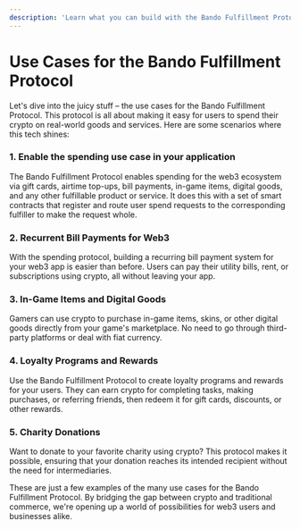 ```yaml
---
description: 'Learn what you can build with the Bando Fulfillment Protocol.'
---
```


# Use Cases for the Bando Fulfillment Protocol

Let's dive into the juicy stuff – the use cases for the Bando Fulfillment Protocol. This protocol is all about making it easy for users to spend their crypto on real-world goods and services. Here are some scenarios where this tech shines:

### 1. **Enable the spending use case in your application**
The Bando Fulfillment Protocol enables spending for the web3 ecosystem via gift cards, airtime top-ups, bill payments, in-game items, digital goods, and any other fulfillable product or service. It does this with a set of smart contracts that register and route user spend requests to the corresponding fulfiller to make the request whole.

### 2. **Recurrent Bill Payments for Web3**
With the spending protocol, building a recurring bill payment system for your web3 app is easier than before. Users can pay their utility bills, rent, or subscriptions using crypto, all without leaving your app.

### 3. **In-Game Items and Digital Goods**
Gamers can use crypto to purchase in-game items, skins, or other digital goods directly from your game's marketplace. No need to go through third-party platforms or deal with fiat currency.

### 4. **Loyalty Programs and Rewards**
Use the Bando Fulfillment Protocol to create loyalty programs and rewards for your users. They can earn crypto for completing tasks, making purchases, or referring friends, then redeem it for gift cards, discounts, or other rewards.

### 5. **Charity Donations**
Want to donate to your favorite charity using crypto? This protocol makes it possible, ensuring that your donation reaches its intended recipient without the need for intermediaries.

These are just a few examples of the many use cases for the Bando Fulfillment Protocol. By bridging the gap between crypto and traditional commerce, we're opening up a world of possibilities for web3 users and businesses alike.

